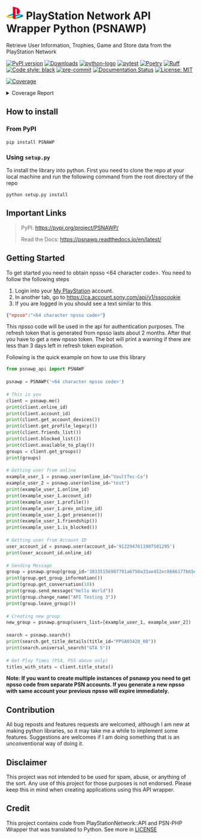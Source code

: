 # <img src="docs/_static/psn_logo.png" height="35px"> PlayStation Network API Wrapper Python (PSNAWP)

Retrieve User Information, Trophies, Game and Store data from the PlayStation Network

[![PyPI version](https://badge.fury.io/py/psnawp.svg)](https://badge.fury.io/py/psnawp)
[![Downloads](https://pepy.tech/badge/psnawp)](https://pepy.tech/project/psnawp)
[![python-logo](https://img.shields.io/badge/python-3.8_|_3.9_|_3.10_|_3.11-blue.svg)](https://www.python.org/)
[![pytest](https://github.com/isFakeAccount/psnawp/actions/workflows/pytest.yaml/badge.svg)](https://github.com/isFakeAccount/psnawp/actions/workflows/pytest.yaml)
[![Poetry](https://img.shields.io/endpoint?url=https://python-poetry.org/badge/v0.json)](https://python-poetry.org/)
[![Ruff](https://img.shields.io/endpoint?url=https://raw.githubusercontent.com/charliermarsh/ruff/main/assets/badge/v2.json)](https://github.com/astral-sh/ruff)
[![Code style: black](https://img.shields.io/badge/code%20style-black-000000.svg)](https://github.com/psf/black)
[![pre-commit](https://github.com/isFakeAccount/psnawp/actions/workflows/pre-commit.yaml/badge.svg)](https://github.com/isFakeAccount/psnawp/actions/workflows/pre-commit.yaml)
[![Documentation Status](https://readthedocs.org/projects/psnawp/badge/?version=latest)](https://psnawp.readthedocs.io/en/latest/?badge=latest)
[![License: MIT](https://img.shields.io/badge/License-MIT-blue.svg)](https://opensource.org/licenses/MIT)

<!-- Pytest Coverage Comment:Begin -->
<a href="https://github.com/Awmusic12635/psnawp/blob/main/README.md"><img alt="Coverage" src="https://img.shields.io/badge/Coverage-58%25-orange.svg" /></a><details><summary>Coverage Report </summary><table><tr><th>File</th><th>Stmts</th><th>Miss</th><th>Cover</th><th>Missing</th></tr><tbody><tr><td colspan="5"><b>src/psnawp_api</b></td></tr><tr><td>&nbsp; &nbsp;<a href="https://github.com/Awmusic12635/psnawp/blob/main/src/psnawp_api/__init__.py">__init__.py</a></td><td>3</td><td>0</td><td>100%</td><td>&nbsp;</td></tr><tr><td>&nbsp; &nbsp;<a href="https://github.com/Awmusic12635/psnawp/blob/main/src/psnawp_api/psnawp.py">psnawp.py</a></td><td>35</td><td>14</td><td>14</td><td><a href="https://github.com/Awmusic12635/psnawp/blob/main/src/psnawp_api/psnawp.py#L 60%"> 60%</a></td></tr><tr><td colspan="5"><b>src/psnawp_api/core</b></td></tr><tr><td>&nbsp; &nbsp;<a href="https://github.com/Awmusic12635/psnawp/blob/main/src/psnawp_api/core/__init__.py">__init__.py</a></td><td>0</td><td>0</td><td>100%</td><td>&nbsp;</td></tr><tr><td>&nbsp; &nbsp;<a href="https://github.com/Awmusic12635/psnawp/blob/main/src/psnawp_api/core/authenticator.py">authenticator.py</a></td><td>47</td><td>3</td><td>3</td><td><a href="https://github.com/Awmusic12635/psnawp/blob/main/src/psnawp_api/core/authenticator.py#L 94%"> 94%</a></td></tr><tr><td>&nbsp; &nbsp;<a href="https://github.com/Awmusic12635/psnawp/blob/main/src/psnawp_api/core/psnawp_exceptions.py">psnawp_exceptions.py</a></td><td>9</td><td>0</td><td>100%</td><td>&nbsp;</td></tr><tr><td colspan="5"><b>src/psnawp_api/models</b></td></tr><tr><td>&nbsp; &nbsp;<a href="https://github.com/Awmusic12635/psnawp/blob/main/src/psnawp_api/models/__init__.py">__init__.py</a></td><td>0</td><td>0</td><td>100%</td><td>&nbsp;</td></tr><tr><td>&nbsp; &nbsp;<a href="https://github.com/Awmusic12635/psnawp/blob/main/src/psnawp_api/models/client.py">client.py</a></td><td>70</td><td>30</td><td>30</td><td><a href="https://github.com/Awmusic12635/psnawp/blob/main/src/psnawp_api/models/client.py#L 57%"> 57%</a></td></tr><tr><td>&nbsp; &nbsp;<a href="https://github.com/Awmusic12635/psnawp/blob/main/src/psnawp_api/models/game_title.py">game_title.py</a></td><td>22</td><td>10</td><td>10</td><td><a href="https://github.com/Awmusic12635/psnawp/blob/main/src/psnawp_api/models/game_title.py#L 55%"> 55%</a></td></tr><tr><td>&nbsp; &nbsp;<a href="https://github.com/Awmusic12635/psnawp/blob/main/src/psnawp_api/models/group.py">group.py</a></td><td>52</td><td>35</td><td>35</td><td><a href="https://github.com/Awmusic12635/psnawp/blob/main/src/psnawp_api/models/group.py#L 33%"> 33%</a></td></tr><tr><td>&nbsp; &nbsp;<a href="https://github.com/Awmusic12635/psnawp/blob/main/src/psnawp_api/models/search.py">search.py</a></td><td>22</td><td>12</td><td>12</td><td><a href="https://github.com/Awmusic12635/psnawp/blob/main/src/psnawp_api/models/search.py#L 45%"> 45%</a></td></tr><tr><td>&nbsp; &nbsp;<a href="https://github.com/Awmusic12635/psnawp/blob/main/src/psnawp_api/models/title_stats.py">title_stats.py</a></td><td>84</td><td>41</td><td>41</td><td><a href="https://github.com/Awmusic12635/psnawp/blob/main/src/psnawp_api/models/title_stats.py#L 51%"> 51%</a></td></tr><tr><td>&nbsp; &nbsp;<a href="https://github.com/Awmusic12635/psnawp/blob/main/src/psnawp_api/models/user.py">user.py</a></td><td>71</td><td>42</td><td>42</td><td><a href="https://github.com/Awmusic12635/psnawp/blob/main/src/psnawp_api/models/user.py#L 41%"> 41%</a></td></tr><tr><td colspan="5"><b>src/psnawp_api/models/listing</b></td></tr><tr><td>&nbsp; &nbsp;<a href="https://github.com/Awmusic12635/psnawp/blob/main/src/psnawp_api/models/listing/__init__.py">__init__.py</a></td><td>0</td><td>0</td><td>100%</td><td>&nbsp;</td></tr><tr><td>&nbsp; &nbsp;<a href="https://github.com/Awmusic12635/psnawp/blob/main/src/psnawp_api/models/listing/listing_generator.py">listing_generator.py</a></td><td>36</td><td>26</td><td>26</td><td><a href="https://github.com/Awmusic12635/psnawp/blob/main/src/psnawp_api/models/listing/listing_generator.py#L 28%"> 28%</a></td></tr><tr><td>&nbsp; &nbsp;<a href="https://github.com/Awmusic12635/psnawp/blob/main/src/psnawp_api/models/listing/pagination_arguments.py">pagination_arguments.py</a></td><td>15</td><td>4</td><td>4</td><td><a href="https://github.com/Awmusic12635/psnawp/blob/main/src/psnawp_api/models/listing/pagination_arguments.py#L 73%"> 73%</a></td></tr><tr><td colspan="5"><b>src/psnawp_api/models/trophies</b></td></tr><tr><td>&nbsp; &nbsp;<a href="https://github.com/Awmusic12635/psnawp/blob/main/src/psnawp_api/models/trophies/__init__.py">__init__.py</a></td><td>0</td><td>0</td><td>100%</td><td>&nbsp;</td></tr><tr><td>&nbsp; &nbsp;<a href="https://github.com/Awmusic12635/psnawp/blob/main/src/psnawp_api/models/trophies/trophy.py">trophy.py</a></td><td>112</td><td>50</td><td>50</td><td><a href="https://github.com/Awmusic12635/psnawp/blob/main/src/psnawp_api/models/trophies/trophy.py#L 55%"> 55%</a></td></tr><tr><td>&nbsp; &nbsp;<a href="https://github.com/Awmusic12635/psnawp/blob/main/src/psnawp_api/models/trophies/trophy_constants.py">trophy_constants.py</a></td><td>25</td><td>0</td><td>100%</td><td>&nbsp;</td></tr><tr><td>&nbsp; &nbsp;<a href="https://github.com/Awmusic12635/psnawp/blob/main/src/psnawp_api/models/trophies/trophy_group.py">trophy_group.py</a></td><td>89</td><td>32</td><td>32</td><td><a href="https://github.com/Awmusic12635/psnawp/blob/main/src/psnawp_api/models/trophies/trophy_group.py#L 64%"> 64%</a></td></tr><tr><td>&nbsp; &nbsp;<a href="https://github.com/Awmusic12635/psnawp/blob/main/src/psnawp_api/models/trophies/trophy_summary.py">trophy_summary.py</a></td><td>25</td><td>5</td><td>5</td><td><a href="https://github.com/Awmusic12635/psnawp/blob/main/src/psnawp_api/models/trophies/trophy_summary.py#L 80%"> 80%</a></td></tr><tr><td>&nbsp; &nbsp;<a href="https://github.com/Awmusic12635/psnawp/blob/main/src/psnawp_api/models/trophies/trophy_titles.py">trophy_titles.py</a></td><td>86</td><td>36</td><td>36</td><td><a href="https://github.com/Awmusic12635/psnawp/blob/main/src/psnawp_api/models/trophies/trophy_titles.py#L 58%"> 58%</a></td></tr><tr><td>&nbsp; &nbsp;<a href="https://github.com/Awmusic12635/psnawp/blob/main/src/psnawp_api/models/trophies/utility_functions.py">utility_functions.py</a></td><td>7</td><td>2</td><td>2</td><td><a href="https://github.com/Awmusic12635/psnawp/blob/main/src/psnawp_api/models/trophies/utility_functions.py#L 71%"> 71%</a></td></tr><tr><td colspan="5"><b>src/psnawp_api/utils</b></td></tr><tr><td>&nbsp; &nbsp;<a href="https://github.com/Awmusic12635/psnawp/blob/main/src/psnawp_api/utils/__init__.py">__init__.py</a></td><td>0</td><td>0</td><td>100%</td><td>&nbsp;</td></tr><tr><td>&nbsp; &nbsp;<a href="https://github.com/Awmusic12635/psnawp/blob/main/src/psnawp_api/utils/endpoints.py">endpoints.py</a></td><td>2</td><td>0</td><td>100%</td><td>&nbsp;</td></tr><tr><td>&nbsp; &nbsp;<a href="https://github.com/Awmusic12635/psnawp/blob/main/src/psnawp_api/utils/misc.py">misc.py</a></td><td>35</td><td>1</td><td>1</td><td><a href="https://github.com/Awmusic12635/psnawp/blob/main/src/psnawp_api/utils/misc.py#L 97%"> 97%</a></td></tr><tr><td>&nbsp; &nbsp;<a href="https://github.com/Awmusic12635/psnawp/blob/main/src/psnawp_api/utils/request_builder.py">request_builder.py</a></td><td>72</td><td>42</td><td>42</td><td><a href="https://github.com/Awmusic12635/psnawp/blob/main/src/psnawp_api/utils/request_builder.py#L 42%"> 42%</a></td></tr><tr><td><b>TOTAL</b></td><td><b>919</b></td><td><b>385</b></td><td><b>58%</b></td><td>&nbsp;</td></tr></tbody></table></details>
<!-- Pytest Coverage Comment:End -->

## How to install

### From PyPI

```
pip install PSNAWP
```
### Using `setup.py`
To install the library into python. First you need to clone the repo at your local machine and run the following command from the root directory of the repo

```
python setup.py install
```

## Important Links
> PyPI: https://pypi.org/project/PSNAWP/
>
> Read the Docs: https://psnawp.readthedocs.io/en/latest/

## Getting Started

To get started you need to obtain npsso <64 character code>. You need to follow the following steps

1. Login into your [My PlayStation](https://my.playstation.com/) account.
2. In another tab, go to https://ca.account.sony.com/api/v1/ssocookie
3. If you are logged in you should see a text similar to this

```json
{"npsso":"<64 character npsso code>"}
```
This npsso code will be used in the api for authentication purposes. The refresh token that is generated from npsso lasts about 2 months. After that you have to get a new npsso token. The bot will print a warning if there are less than 3 days left in refresh token expiration.

Following is the quick example on how to use this library

```py
from psnawp_api import PSNAWP

psnawp = PSNAWP('<64 character npsso code>')

# This is you
client = psnawp.me()
print(client.online_id)
print(client.account_id)
print(client.get_account_devices())
print(client.get_profile_legacy())
print(client.friends_list())
print(client.blocked_list())
print(client.available_to_play())
groups = client.get_groups()
print(groups)

# Getting user from online
example_user_1 = psnawp.user(online_id="VaultTec-Co")
example_user_2 = psnawp.user(online_id="test")
print(example_user_1.online_id)
print(example_user_1.account_id)
print(example_user_1.profile())
print(example_user_1.prev_online_id)
print(example_user_1.get_presence())
print(example_user_1.friendship())
print(example_user_1.is_blocked())

# Getting user from Account ID
user_account_id = psnawp.user(account_id='9122947611907501295')
print(user_account_id.online_id)

# Sending Message
group = psnawp.group(group_id='38335156987791a6750a33ae452ec8666177b65e-103')
print(group.get_group_information())
print(group.get_conversation(10))
print(group.send_message("Hello World"))
print(group.change_name("API Testing 3"))
print(group.leave_group())

# Creating new group
new_group = psnawp.group(users_list=[example_user_1, example_user_2])

search = psnawp.search()
print(search.get_title_details(title_id="PPSA03420_00"))
print(search.universal_search("GTA 5"))

# Get Play Times (PS4, PS5 above only)
titles_with_stats = client.title_stats()
 ```

**Note: If you want to create multiple instances of psnawp you need to get npsso code from separate PSN accounts. If you generate a new npsso with same account your previous npsso will expire immediately.**

## Contribution

All bug reposts and features requests are welcomed, although I am new at making python libraries, so it may take me a while to implement some features. Suggestions are welcomes if I am doing something that is an unconventional way of doing it.

## Disclaimer

This project was not intended to be used for spam, abuse, or anything of the sort. Any use of this project for those purposes is not endorsed. Please keep this in mind when creating applications using this API wrapper.

## Credit

This project contains code from PlayStationNetwork::API and PSN-PHP Wrapper that was translated to Python. See more in [LICENSE](LICENSE.md)
